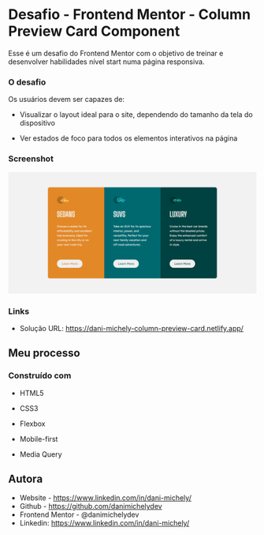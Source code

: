 # Desafio - Frontend Mentor - Column Preview Card Component

Esse é um desafio do Frontend Mentor com o objetivo de treinar e desenvolver habilidades nível start numa página responsiva.



### O desafio

Os usuários devem ser capazes de:

- Visualizar o layout ideal para o site, dependendo do tamanho da tela do dispositivo

- Ver estados de foco para todos os elementos interativos na página

  

### Screenshot

![](./screenshot.png)



### Links

- Solução URL: https://dani-michely-column-preview-card.netlify.app/

## Meu processo

### Construído com

- HTML5

- CSS3

- Flexbox

- Mobile-first

- Media Query

  


## Autora

- Website - https://www.linkedin.com/in/dani-michely/
- Github - https://github.com/danimichelydev
- Frontend Mentor - @danimichelydev
- Linkedin: https://www.linkedin.com/in/dani-michely/

